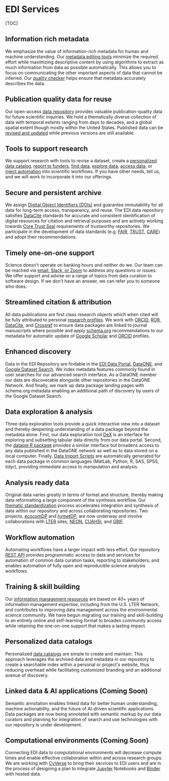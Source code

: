 # EDI Services

[TOC]

## Information rich metadata

We emphasize the value of information-rich metadata for human and machine understanding. Our [metadata editing tools](/templates/resources/creating-metadata-for-publication.md) minimize the required effort while maximizing descriptive content by using algorithms to extract as much information from data as possible automatically. This allows you to focus on communicating the other important aspects of data that cannot be inferred. Our [quality checker](/templates/resources/evaluating-a-data-package.md) helps ensure that metadata accurately describes the data.

## Publication quality data for reuse

Our open-access [data repository](https://portal.edirepository.org/nis/home.jsp) provides valuable publication-quality data for future scientific inquiries. We hold a thematically diverse collection of data with temporal extents ranging from days to decades, and a global spatial extent though mostly within the United States. Published data can be [revised and updated](/templates/resources/updating-a-data-package.md) while previous versions are still available.

## Tools to support research

We support research with tools to revise a dataset, create a [personalized data catalog](/templates/resources/create-a-data-catalog.md), [report to funders](/templates/resources/reporting-to-funders.md), [find data](/templates/resources/finding-data.md), [explore data](/templates/resources/data-exploration.md), [access data](/templates/resources/accessing-data.md), or [inject automation](/templates/resources/event-notifications.md) into scientific workflows. If you have other needs, tell us, and we will work to incorporate it into our offerings.

## Secure and persistent archive

We assign [Digital Object Identifiers (DOIs)](/templates/resources/the-data-package.md#digital-object-identifier-doi) and guarantee immutability for all data for long-term access, transparency, and reuse. The EDI data repository satisfies [DataCite](https://datacite.org/) standards for accurate and consistent identification of digital resources for citation and retrieval purposes and are actively working towards [Core Trust Seal](https://www.coretrustseal.org/) requirements of trustworthy repositories. We participate in the development of data standards (e.g. [FAIR](https://www.go-fair.org/fair-principles/), [TRUST](https://www.nature.com/articles/s41597-020-0486-7), [CARE](https://www.gida-global.org/care)) and adopt their recommendations.

## Timely one-on-one support

Science doesn't operate on banking hours and neither do we. Our team can be reached via [email, Slack, or Zoom](/templates/support/contact-us.md) to address any questions or issues. We offer support and advise on a range of topics from data curation to software design. If we don't have an answer, we can refer you to someone who does.


## Streamlined citation & attribution

All data publications are first class research objects which when cited will be fully attributed to personal [research profiles](/templates/resources/orcid-id.md). We work with [ORCID](https://orcid.org/), [ROR](https://ror.org/), [DataCite](https://datacite.org/), and [Crossref](https://www.crossref.org/) to ensure data packages are linked to journal manuscripts where possible and apply [schema.org](https://schema.org/) recommendations to our metadata for automatic update of [Google Scholar](https://scholar.google.com/) and [ORCID](https://orcid.org/) profiles.


## Enhanced discovery

Data in the EDI Repository are findable in the [EDI Data Portal](https://portal.edirepository.org/nis/home.jsp), [DataONE](https://www.dataone.org/), and [Google Dataset Search](https://datasetsearch.research.google.com/). We index metadata features commonly found in user searches for our advanced search interface. As a DataONE member our data are discoverable alongside other repositories in the DataONE Network. And finally, we mark up data package landing pages with schema.org metadata enabling an additional path of discovery by users of the Google Dataset Search.

## Data exploration & analysis

Three data exploration tools provide a quick interactive view into a dataset and thereby deepening understanding of a data package beyond the metadata alone. First, our data exploration tool [DeX](/templates/resources/data-exploration.md#data-explorer-dex) is an interface for exploring and subsetting tabular data directly from our data portal. Second, the [datapie R package](/templates/resources/data-exploration.md#datapie) provides a similar interface but broadens access to any data published in the DataONE network as well as to data stored on a local computer. Finally, [Data Import Scripts](/templates/resources/data-exploration.md#data-import-scripts) are automatically generated for each data package in common languages (MatLab, Python, R, SAS, SPSS, tidyr), providing immediate access to manipulation and analysis.

## Analysis ready data

Original data varies greatly in terms of format and structure, thereby making data reformatting a large component of the synthesis workflow. Our [thematic standardization](/templates/resources/thematic-standardization.md) process accelerates integration and synthesis of data within our repository and across collaborating repositories. Two projects, [ecocomDP](/templates/resources/thematic-standardization.md#ecocomdp) and [hymetDP](/templates/resources/thematic-standardization.md#hymetdp), are now underway and involve collaborations with [LTER](https://lternet.edu/) sites, [NEON](https://www.neonscience.org/), [CUAHSI](https://www.cuahsi.org/), and [GBIF](https://www.gbif.org/).

## Workflow automation

Automating workflows have a larger impact with less effort. Our repository [REST API](/templates/resources/rest-api.md) provides programmatic access to data and services for automation of common data curation tasks, reporting to stakeholders, and enables automation of fully open and reproducible science analysis workflows.

## Training & skill building

Our [information management resources](/templates/resources/resources-for-information-managers.md) are based on 40+ years of information management expertise, including from the U.S. LTER Network, and contributes to improving data management across the environmental science community. We have begun migrating our training and skill-building to an entirely online and self-learning format to broaden community access while retaining the one-on-one support that makes a lasting impact.

## Personalized data catalogs

Personalized [data catalogs](/templates/resources/create-a-data-catalog.md) are simple to create and maintain. This approach leverages the archived data and metadata in our repository to create a searchable index within a personal or project's website, thus reducing overhead while facilitating customized branding and an additional avenue of discovery.


## Linked data & AI applications (Coming Soon)

Semantic annotation enables linked data for better human understanding, machine actionability, and the future of AI-driven scientific applications. Data packages are now being annotated with semantic markup by our data curators and planning for integration of search and use technologies with our repository is under development.


## Computational environments (Coming Soon)

Connecting EDI data to computational environments will decrease compute times and enable effective collaboration within and across research groups. We are working with [CyVerse](https://cyverse.org/) to bring their services to EDI users and are in the process of designing a plan to integrate [Jupyter](https://jupyter.org/) Notebooks and [Binder](https://mybinder.org/) with hosted data.
